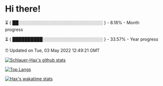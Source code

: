 # Hi there!

⏳ { ██░░░░░░░░░░░░░░░░░░░░░░░░░░░░ } - 8.18% - Month progress

⏳ { ██████████░░░░░░░░░░░░░░░░░░░░ } - 33.57% - Year progress

⏰ Updated on Tue, 03 May 2022 12:49:21 GMT


[![Schlauer-Hax's github stats](https://github-readme-stats.vercel.app/api?username=Schlauer-Hax&show_icons=true&theme=dark&count_private=true)](https://github.com/Schlauer-Hax)


[![Top Langs](https://github-readme-stats.vercel.app/api/top-langs/?username=Schlauer-Hax&layout=compact&theme=dark)](https://github.com/Schlauer-Hax?tab=repositories)


[![Hax's wakatime stats](https://github-readme-stats.vercel.app/api/wakatime?username=Hax&theme=dark)](https://wakatime.com/@Hax)

